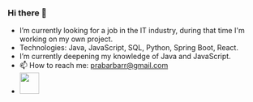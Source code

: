### Hi there 👋

    
- I’m currently looking for a job in the IT industry, during that time I'm working on my own project.
- Technologies: Java, JavaScript, SQL, Python, Spring Boot, React.
- I’m currently deepening my knowledge of Java and JavaScript.
- 📫 How to reach me: prabarbarr@gmail.com
- <img height="42" src="https://upload.wikimedia.org/wikipedia/en/3/30/Java_programming_language_logo.svg" width="38"/>
